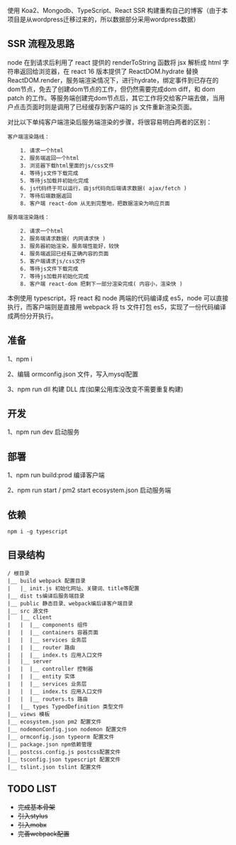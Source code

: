 使用 Koa2、Mongodb、TypeScript、React SSR 构建重构自己的博客（由于本项目是从wordpress迁移过来的，所以数据部分采用wordpress数据）

## SSR 流程及思路

node 在到请求后利用了 react 提供的 renderToString 函数将 jsx 解析成 html 字符串返回给浏览器，在 react 16 版本提供了 ReactDOM.hydrate 替换 ReactDOM.render，服务端渲染情况下，进行hydrate，绑定事件到已存在的dom节点，免去了创建dom节点的工作，但仍然需要完成dom diff，和 dom patch 的工作。等服务端创建完dom节点后，其它工作将交给客户端去做，当用户点击页面时则是调用了已经缓存到客户端的 js 文件重新渲染页面。

对比以下单纯客户端渲染后服务端渲染的步骤，将很容易明白两者的区别：

    客户端渲染路线：

        1. 请求一个html 
        2. 服务端返回一个html
        3. 浏览器下载html里面的js/css文件
        4. 等待js文件下载完成
        5. 等待js加载并初始化完成
        6. js代码终于可以运行，由js代码向后端请求数据( ajax/fetch )
        7. 等待后端数据返回
        8. 客户端 react-dom 从无到完整地，把数据渲染为响应页面

    服务端渲染路线：

        2. 请求一个html
        2. 服务端请求数据( 内网请求快 )
        3. 服务器初始渲染，服务端性能好，较快
        4. 服务端返回已经有正确内容的页面
        5. 客户端请求js/css文件
        6. 等待js文件下载完成
        7. 等待js加载并初始化完成
        8. 客户端 react-dom 把剩下一部分渲染完成( 内容小，渲染快 )

本例使用 typescript，将 react 和 node 两端的代码编译成 es5，node 可以直接执行，而客户端则是直接用 webpack 将 ts 文件打包 es5，实现了一份代码编译成两份分开执行。

## 准备

1、npm i

2、编辑 ormconfig.json 文件，写入mysql配置

3、npm run dll 构建 DLL 库(如果公用库没改变不需要重复构建)

## 开发

1、npm run dev 启动服务


## 部署

1、npm run build:prod 编译客户端

2、npm run start / pm2 start ecosystem.json 启动服务端


## 依赖

    npm i -g typescript

## 目录结构

    / 根目录
    |__ build webpack 配置目录
    |   |_ init.js 初始化网址、关键词、title等配置
    |__ dist ts编译后服务端目录
    |__ public 静态目录、webpack编后译客户端目录
    |__ src 源文件
    |   |__ client 
    |   |  |__ components 组件
    |   |  |__ containers 容器页面
    |   |  |__ services 业务层
    |   |  |__ router 路由
    |   |  |__ index.ts 应用入口文件
    |   |__ server
    |   |  |__ controller 控制器
    |   |  |__ entity 实体
    |   |  |__ services 业务层
    |   |  |__ index.ts 应用入口文件
    |   |  |__ routers.ts 路由
    |   |__ types TypedDefinition 类型文件
    |__ views 模板
    |__ ecosystem.json pm2 配置文件
    |__ nodemonConfig.json nodemon 配置文件
    |__ ormconfig.json typeorm 配置文件
    |__ package.json npm依赖管理
    |__ postcss.config.js postcss配置文件
    |__ tsconfig.json typescript 配置文件
    |__ tslint.json tslint 配置文件


## TODO LIST

- ~~完成基本骨架~~
- ~~引入stylus~~
- ~~引入mobx~~
- ~~完善webpack配置~~